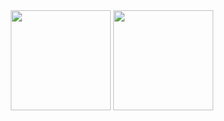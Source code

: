 
<div align="center">
  <!--<img height="160" align="left" src="https://github-readme-stats.vercel.app/api?username=kristiyanivanovx&count_private=true&true&hide=issues&show_icons=true" />-->
  <img height="160" src="https://github-readme-stats.vercel.app/api?username=kristiyanivanovx&count_private=true&true&show_icons=true" />
  <img height="160" src="https://github-readme-stats.vercel.app/api/top-langs/?username=kristiyanivanovx&layout=compact" />
</div>
